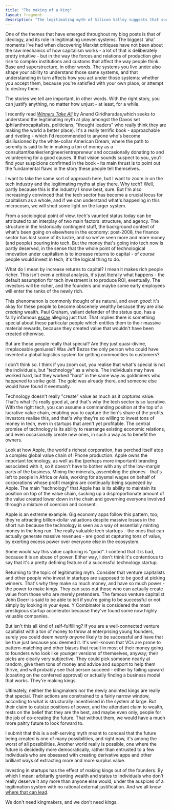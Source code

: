 ```yaml
---
title: "The making of a king"
layout: fragment
description: "The legitimating myth of Silicon Valley suggests that successful entrepreneurs deserve their untold wealth because they alone created value."
---
```


One of the themes that have emerged throughout my blog posts is that of ideology, and its role in legitimating uneven systems. The biggest 'aha' moments I've had when discovering Marxist critiques have not been about the raw mechanics of how capitalism works - a lot of that is deliberately pretty intuitive - but in the way the forces and relations of production give rise to complex institutions and customs that affect the way people think. Base and superstructure, in other words. The systems you live under also shape your ability to understand those same systems, and that understanding in turn affects how you act under those systems: whether you accept them, because you're satisfied with your own place, or attempt to destroy them.

The stories we tell are important, in other words. With the right story, you can justify anything, no matter how unjust - at least, for a while.

I recently read [_Winners Take All_](https://www.goodreads.com/book/show/37506348-winners-take-all) by Anand Giridharadas,which seeks to understand the legitimating myth at play amongst the Davos set (philanthrocapitalists, politicians, "thought leaders" who really think they are making the world a better place). It's a really terrific book - approachable and riveting - which I'd recommended to anyone who's become disillusioned by the white-collar American Dream, where the path to serenity is said to lie in making a ton of money as a consultant/banker/engineer/entrepreneur and occasionally donating to and volunteering for a good causes. If that vision sounds suspect to you, you'll find your suspicions confirmed in the book - its main thrust is to point out the fundamental flaws in the story these people tell themselves.

I want to take the same sort of approach here, but I want to zoom in on the tech industry and the legitimating myths at play there. Why tech? Well, partly because this is the industry I know best, sure. But I'm also increasingly convinced that the tech sector has become a crucial locus for capitalism as a whole, and if we can understand what's happening in this microcosm, we will shed some light on the larger system.

From a sociological point of view, tech's vaunted status today can be attributed to an interplay of two main factors: structure, and agency. The structure in the historically contingent stuff, the background context of what's been going on elsewhere in the economy: post-2008, the finance sector has lost some of its lustre, and so we've seen more and more money (and people) pouring into tech. But the money that's going into tech now is partly deserved, in the sense that the whole point of technological innovation under capitalism is to increase returns to capital - of _course_ people would invest in tech; it's the logical thing to do.

What do I mean by increase returns to capital? I mean it makes rich people richer. This isn't even a critical analysis, it's just literally what happens - the default assumption for tech investment is to produce ROI, eventually. The investors will be richer, and the founders and maybe some early employees will enter the ranks of the newly rich.

This phenomenon is commonly thought of as natural, and even _good_: it's okay for these people to become obscenely wealthy because they are also _creating_ wealth. Paul Graham, valiant defender of the status quo, has a fairly infamous [essay](http://www.paulgraham.com/ineq.html) alleging just that. That implies there is something special about these particular people which entitles them to their massive material rewards, because they created value that wouldn't have been created otherwise.

But are these people really that special? Are they just quasi-divine, irreplaceable geniuses? Was Jeff Bezos the only person who could have invented a global logistics system for getting commodities to customers?

I don't think so. I think if you zoom out, you realise that what's special is not the individuals, but "technology" as a whole. The individuals may have worked hard, but they worked "hard" in the same way as goldminers who happened to strike gold. The gold was already there, and someone else would have found it eventually.

Technology doesn't really "create" value as much as it _captures_ value. That's what it's really good at, and that's why the tech sector is so lucrative. With the right tech, you can assume a commanding position at the top of a lucrative value chain, enabling you to capture the lion's share of the profits. Investors realise this, and that's why they're so willing to invest tons of money in tech, even in startups that aren't yet profitable. The central promise of technology is its ability to rearrange existing economic relations, and even occasionally create new ones, in such a way as to benefit the owners.

Look at how Apple, the world's richest corporation, has perched itself atop a complex global value chain of iPhone production. Apple owns the important technology, as well as the (perhaps more important) branding associated with it, so it doesn't have to bother with any of the low-margin parts of the business. Mining the minerals, assembling the phones - that's left to people in Africa or Asia, working for abysmal wages on behalf of corporations whose profit margins are continually being squeezed by Apple. The main "technology" that Apple has is its ability to maintain its position on top of the value chain, sucking up a disproportionate amount of the value created lower down in the chain and governing everyone involved through a mixture of coercion and consent.

Apple is an extreme example. Gig economy apps follow this pattern, too; they're attracting billion-dollar valuations despite massive losses in the short run because the technology is seen as a way of essentially minting money in the long run. The really valuable tech startups - the ones that can actually generate massive revenues - are good at capturing tons of value, by exerting excess power over everyone else in the ecosystem.

Some would say this value capturing is "good". I contend that it is bad, because it is an abuse of power. Either way, I don't think it's contentious to say that it's a pretty defining feature of a successful technology startup.

Returning to the topic of legitimating myth. Consider that venture capitalists and other people who invest in startups are supposed to be good at picking winners. That's why they make so much money, and have so much power - the power to make kings. They can suss out those who can actually create value from those who are merely pretenders. The famous venture capitalist John Doerr is said to be able to tell if you're going to be successful or not simply by looking in your eyes. Y Combinator is considered the most prestigious startup accelerator because they've found some now highly valuable companies.

But isn't this all kind of self-fulfilling? If you are a well-connected venture capitalist with a ton of money to throw at enterprising young founders, surely you could deem _nearly anyone_ likely to be successful and have that be true just because you deemed it. It's well-known that VCs are prone to pattern-matching and other biases that result in most of their money going to founders who look like younger versions of themselves, anyway; their picks are clearly very subjective. They could pick someone nearly at random, give them tons of money and advice and support to help them thrive, and will probably see that person succeed - either by failing upward (coasting on the conferred approval) or actually finding a business model that works. They're making kings.

Ultimately, neither the kingmakers nor the newly anointed kings are really that special. Their actions are constrained to a fairly narrow window, according to what is structurally incentivised in the system at large. But their claim to outsize positions of power, and the attendant claim to wealth, rests on the belief that they are the best, and maybe even only, people for the job of co-creating the future. That without them, we would have a much more paltry future to look forward to.

I submit that this is a self-serving myth meant to conceal that the future being created is one of many possibilities, and right now, it's among the worst of all possibilities. Another world really is possible, one where the future is decidedly more democratically, rather than entrusted to a few individuals who are obsessed with creating derivative apps and other brilliant ways of extracting more and more surplus value.

Investing in startups has the effect of making kings out of the founders. By which I mean: arbitarily granting wealth and status to individuals who don't really deserve it any more than anyone else would, under the auspices of a legitimation system with no rational external justification. And we all know [where that can lead](https://en.wikipedia.org/wiki/Guillotine).

We don't need kingmakers, and we don't need kings.

